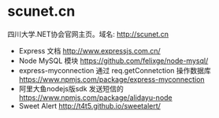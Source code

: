 # scunet.cn

四川大学.NET协会官网主页。域名: http://scunet.cn



+ Express 文档  http://www.expressjs.com.cn/
+ Node MySQL 模块 https://github.com/felixge/node-mysql/
+ express-myconnection 通过 req.getConnetction 操作数据库 https://www.npmjs.com/package/express-myconnection
+ 阿里大鱼nodejs版sdk 发送短信的 https://www.npmjs.com/package/alidayu-node
+ Sweet Alert http://t4t5.github.io/sweetalert/
